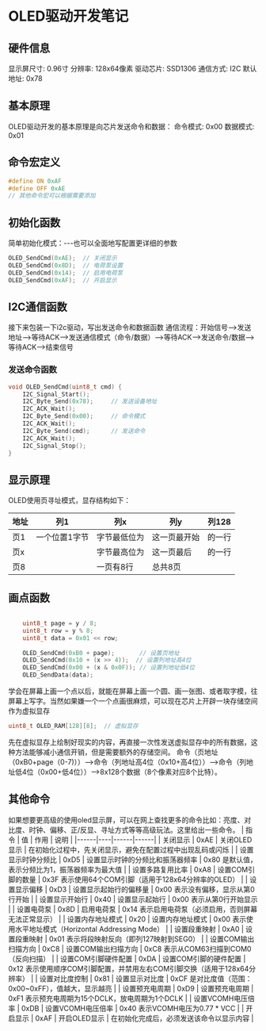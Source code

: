 # OLED驱动开发笔记

## 硬件信息
显示屏尺寸: 0.96寸 分辨率: 128x64像素 驱动芯片: SSD1306 通信方式: I2C 默认地址: 0x78

## 基本原理
OLED驱动开发的基本原理是向芯片发送命令和数据： 命令模式: 0x00 数据模式: 0x01

## 命令宏定义
```c
#define ON 0xAF
#define OFF 0xAE
// 其他命令宏可以根据需要添加
```

## 初始化函数
简单初始化模式：---也可以全面地写配置更详细的参数
```c
OLED_SendCmd(0xAE);  // 关闭显示
OLED_SendCmd(0x8D);  // 电荷泵设置
OLED_SendCmd(0x14);  // 启用电荷泵
OLED_SendCmd(0xAF);  // 开启显示
```

## I2C通信函数
接下来包装一下i2c驱动，写出发送命令和数据函数
通信流程：开始信号-->发送地址-->等待ACK-->发送通信模式（命令/数据）-->等待ACK-->发送命令/数据-->等待ACK—>结束信号
### 发送命令函数
```c
void OLED_SendCmd(uint8_t cmd) {
    I2C_Signal_Start();
    I2C_Byte_Send(0x78);     // 发送设备地址
    I2C_ACK_Wait();
    I2C_Byte_Send(0x00);     // 命令模式
    I2C_ACK_Wait();
    I2C_Byte_Send(cmd);      // 发送命令
    I2C_ACK_Wait();
    I2C_Signal_Stop();
}
```

## 显示原理
OLED使用页寻址模式，显存结构如下：

| 地址 | 列1 | 列x | 列y | 列128 |
|------|-----|-----|-----|-------|
| 页1  | 一个位置1字节 | 字节最低位为|这一页最开始|的一行 |
| 页x  |  | 字节最高位为|这一页最后|的一行 |
| 页8  |  | 一页有8行 | 总共8页 |  |

## 画点函数
```c

    uint8_t page = y / 8;
    uint8_t row = y % 8;
    uint8_t data = 0x01 << row;
    
    OLED_SendCmd(0xB0 + page);       // 设置页地址
    OLED_SendCmd(0x10 + (x >> 4));  // 设置列地址高4位
    OLED_SendCmd(0x00 + (x & 0x0F)); // 设置列地址低4位
    OLED_SendData(data);

```
学会在屏幕上画一个点以后，就能在屏幕上画一个圆、画一张图、或者取字模，往屏幕上写字。当然如果嫌一个一个点画很麻烦，可以现在芯片上开辟一块存储空间作为虚拟显存
```c
uint8_t OLED_RAM[128][8];  // 虚拟显存
```
先在虚拟显存上绘制好现实的内容，再直接一次性发送虚拟显存中的所有数据，这种方法能够减小通信开销，但是需要额外的存储空间。
命令（页地址（0xB0+page（0-7)））-->命令（列地址高4位（0x10+高4位））-->命令（列地址低4位（0x00+低4位））-->8x128个数据（8个像素对应8个比特）。


## 其他命令
如果想要更高级的使用oled显示屏，可以在网上查找更多的命令比如：亮度、对比度、时钟、偏移、正/反显、寻址方式等等高级玩法。这里给出一些命令。
| 指令 | 值 | 作用 | 说明 |
|------|----|------|------|
| 关闭显示 | 0xAE | 关闭OLED显示 | 在初始化过程中，先关闭显示，避免在配置过程中出现乱码或闪烁 |
| 设置显示时钟分频比 | 0xD5 | 设置显示时钟的分频比和振荡器频率 | 0x80 是默认值，表示分频比为1，振荡器频率为最大值 |
| 设置多路复用比率 | 0xA8 | 设置COM引脚的数量 | 0x3F 表示使用64个COM引脚（适用于128x64分辨率的OLED） |
| 设置显示偏移 | 0xD3 | 设置显示起始行的偏移量 | 0x00 表示没有偏移，显示从第0行开始 |
| 设置显示开始行 | 0x40 | 设置显示起始行 | 0x00 表示从第0行开始显示 |
| 设置电荷泵 | 0x8D | 启用电荷泵 | 0x14 表示启用电荷泵（必须启用，否则屏幕无法正常显示） |
| 设置内存地址模式 | 0x20 | 设置内存地址模式 | 0x00 表示使用水平地址模式（Horizontal Addressing Mode） |
| 设置段重映射 | 0xA0 | 设置段重映射 | 0x01 表示将段映射反向（即列127映射到SEG0） |
| 设置COM输出扫描方向 | 0xC8 | 设置COM输出扫描方向 | 0xC8 表示从COM63扫描到COM0（反向扫描） |
| 设置COM引脚硬件配置 | 0xDA | 设置COM引脚的硬件配置 | 0x12 表示使用顺序COM引脚配置，并禁用左右COM引脚交换（适用于128x64分辨率） |
| 设置对比度控制 | 0x81 | 设置显示对比度 | 0xCF 是对比度值（范围：0x00~0xFF），值越大，显示越亮 |
| 设置预充电周期 | 0xD9 | 设置预充电周期 | 0xF1 表示预充电周期为15个DCLK，放电周期为1个DCLK |
| 设置VCOMH电压倍率 | 0xDB | 设置VCOMH电压倍率 | 0x40 表示VCOMH电压为0.77 * VCC |
| 开启显示 | 0xAF | 开启OLED显示 | 在初始化完成后，必须发送该命令以显示内容 |


